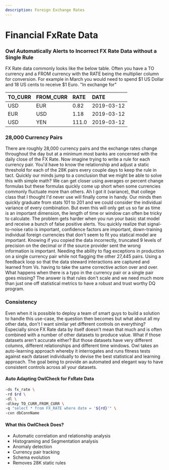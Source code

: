 ```yaml
---
description: Foreign Exchange Rates
---
```


# Financial FxRate Data

### Owl Automatically Alerts to Incorrect FX Rate Data without a Single Rule

FX Rate data commonly looks like the below table.  Often you have a TO currency and a FROM currency with the RATE being the multiplier column for conversion.  For example in March you would need to spend $1 US Dollar and 18 US cents to receive $1 Euro.  "In exchange for"  

| TO\_CURR | FROM\_CURR | RATE | DATE |
| :--- | :--- | :--- | :--- |
| USD | EUR | 0.82 | 2019-03-12 |
| EUR | USD | 1.18 | 2019-03-12 |
| USD | YEN | 111.0 | 2019-03-12 |

### 28,000 Currency Pairs

There are roughly 28,000 currency pairs and the exchange rates change throughout the day but at a minimum most banks are concerned with the daily close of the FX Rate.  Now imagine trying to write a rule for each currency pair.  You'd have to know the relationship and adjust a static threshold for each of the 28K pairs every couple days to keep the rule in tact.  Quickly our minds jump to a conclusion that we might be able to solve this with simple math?  We can get closer using averages or percent change formulas but these formulas quickly come up short when some currencies commonly fluctuate more than others.  Ah I got it \(variance\), that college class that I thought I'd never use will finally come in handy. Our minds then quickly graduate from stats 101 to 201 and we could consider the individual variance of every combination.  But even this will only get us so far as time is an important dimension, the length of time or window can often be tricky to calculate.  The problem gets harder when you run your basic stat model and receive a bunch of false positive alerts.  You quickly realize that signal-to-noise ratio is important, confidence factors are important, down-training individual foreign currencies that don't seem to fit you statical model are important.  Knowing if you copied the data incorrectly, truncated 9 levels of precision on the decimal or if the source provider sent the wrong information is important.  Needing the ability to flag exceptions in production on a single currency pair while not flagging the other 27,445 pairs.  Using a feedback loop so that the data steward interactions are captured and learned from Vs. having to take the same corrective action over and over.  What happens when there is a typo in the currency pair or a single pair goes missing?  The answer is that rules don't scale and we need much more than just one off statistical metrics to have a robust and trust worthy DQ program. 

### Consistency

Even when it is possible to deploy a team of smart guys to build a solution to handle this use-case, the question then becomes but what about all my other data, don't I want similar yet different controls on everything?  Especially since FX Rate data by itself doesn't mean that much and is often combined with a number of other datasets to produce value.  What if those datasets aren't accurate either?  But those datasets have very different columns, different relationships and different time windows.  Owl takes an auto-learning approach whereby it interrogates and runs fitness tests against each dataset individually to devise the best statistical and learning approach.  The goal being to provide an automated and elegant way to have consistent controls across all your datasets.     

#### Auto Adapting OwlCheck for FxRate Data

```bash
-ds fx_rate \
-rd $rd \
-dl \
-dlkey TO_CURR,FROM_CURR \
-q "select * from FX_RATE where date = '${rd}'" \
-cxn dbConnName
```

#### What this OwlCheck Does?

* Automatic correlation and relationship analysis
* Histograming and Segmentation analysis
* Anomaly detection
* Currency pair tracking
* Schema evolution
* Removes 28K static rules



         

